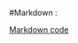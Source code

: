 #Markdown :

[Markdown code](https://git-scm.com/book/fr/v1/Les-branches-avec-Git-Brancher-et-fusionner%C2%A0%3A-les-bases)

